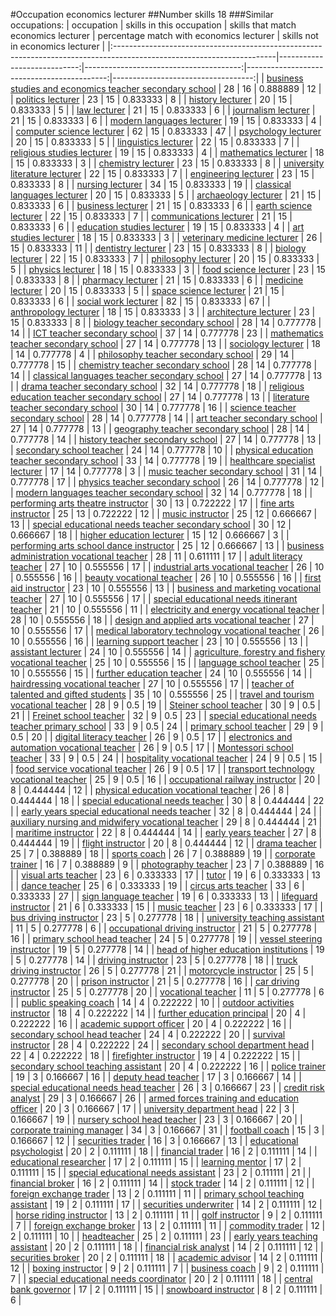 #Occupation economics lecturer
##Number skills 18
###Similar occupations:
| occupation                                                                                                            |   skills in this occupation |   skills that match economics lecturer |   percentage match with economics lecturer |   skills not in economics lecturer |
|:----------------------------------------------------------------------------------------------------------------------|----------------------------:|---------------------------------------:|-------------------------------------------:|-----------------------------------:|
| [business studies and economics teacher secondary school](business_studies_and_economics_teacher_secondary_school.md) |                          28 |                                     16 |                                   0.888889 |                                 12 |
| [politics lecturer](politics_lecturer.md)                                                                             |                          23 |                                     15 |                                   0.833333 |                                  8 |
| [history lecturer](history_lecturer.md)                                                                               |                          20 |                                     15 |                                   0.833333 |                                  5 |
| [law lecturer](law_lecturer.md)                                                                                       |                          21 |                                     15 |                                   0.833333 |                                  6 |
| [journalism lecturer](journalism_lecturer.md)                                                                         |                          21 |                                     15 |                                   0.833333 |                                  6 |
| [modern languages lecturer](modern_languages_lecturer.md)                                                             |                          19 |                                     15 |                                   0.833333 |                                  4 |
| [computer science lecturer](computer_science_lecturer.md)                                                             |                          62 |                                     15 |                                   0.833333 |                                 47 |
| [psychology lecturer](psychology_lecturer.md)                                                                         |                          20 |                                     15 |                                   0.833333 |                                  5 |
| [linguistics lecturer](linguistics_lecturer.md)                                                                       |                          22 |                                     15 |                                   0.833333 |                                  7 |
| [religious studies lecturer](religious_studies_lecturer.md)                                                           |                          19 |                                     15 |                                   0.833333 |                                  4 |
| [mathematics lecturer](mathematics_lecturer.md)                                                                       |                          18 |                                     15 |                                   0.833333 |                                  3 |
| [chemistry lecturer](chemistry_lecturer.md)                                                                           |                          23 |                                     15 |                                   0.833333 |                                  8 |
| [university literature lecturer](university_literature_lecturer.md)                                                   |                          22 |                                     15 |                                   0.833333 |                                  7 |
| [engineering lecturer](engineering_lecturer.md)                                                                       |                          23 |                                     15 |                                   0.833333 |                                  8 |
| [nursing lecturer](nursing_lecturer.md)                                                                               |                          34 |                                     15 |                                   0.833333 |                                 19 |
| [classical languages lecturer](classical_languages_lecturer.md)                                                       |                          20 |                                     15 |                                   0.833333 |                                  5 |
| [archaeology lecturer](archaeology_lecturer.md)                                                                       |                          21 |                                     15 |                                   0.833333 |                                  6 |
| [business lecturer](business_lecturer.md)                                                                             |                          21 |                                     15 |                                   0.833333 |                                  6 |
| [earth science lecturer](earth_science_lecturer.md)                                                                   |                          22 |                                     15 |                                   0.833333 |                                  7 |
| [communications lecturer](communications_lecturer.md)                                                                 |                          21 |                                     15 |                                   0.833333 |                                  6 |
| [education studies lecturer](education_studies_lecturer.md)                                                           |                          19 |                                     15 |                                   0.833333 |                                  4 |
| [art studies lecturer](art_studies_lecturer.md)                                                                       |                          18 |                                     15 |                                   0.833333 |                                  3 |
| [veterinary medicine lecturer](veterinary_medicine_lecturer.md)                                                       |                          26 |                                     15 |                                   0.833333 |                                 11 |
| [dentistry lecturer](dentistry_lecturer.md)                                                                           |                          23 |                                     15 |                                   0.833333 |                                  8 |
| [biology lecturer](biology_lecturer.md)                                                                               |                          22 |                                     15 |                                   0.833333 |                                  7 |
| [philosophy lecturer](philosophy_lecturer.md)                                                                         |                          20 |                                     15 |                                   0.833333 |                                  5 |
| [physics lecturer](physics_lecturer.md)                                                                               |                          18 |                                     15 |                                   0.833333 |                                  3 |
| [food science lecturer](food_science_lecturer.md)                                                                     |                          23 |                                     15 |                                   0.833333 |                                  8 |
| [pharmacy lecturer](pharmacy_lecturer.md)                                                                             |                          21 |                                     15 |                                   0.833333 |                                  6 |
| [medicine lecturer](medicine_lecturer.md)                                                                             |                          20 |                                     15 |                                   0.833333 |                                  5 |
| [space science lecturer](space_science_lecturer.md)                                                                   |                          21 |                                     15 |                                   0.833333 |                                  6 |
| [social work lecturer](social_work_lecturer.md)                                                                       |                          82 |                                     15 |                                   0.833333 |                                 67 |
| [anthropology lecturer](anthropology_lecturer.md)                                                                     |                          18 |                                     15 |                                   0.833333 |                                  3 |
| [architecture lecturer](architecture_lecturer.md)                                                                     |                          23 |                                     15 |                                   0.833333 |                                  8 |
| [biology teacher secondary school](biology_teacher_secondary_school.md)                                               |                          28 |                                     14 |                                   0.777778 |                                 14 |
| [ICT teacher secondary school](ICT_teacher_secondary_school.md)                                                       |                          37 |                                     14 |                                   0.777778 |                                 23 |
| [mathematics teacher secondary school](mathematics_teacher_secondary_school.md)                                       |                          27 |                                     14 |                                   0.777778 |                                 13 |
| [sociology lecturer](sociology_lecturer.md)                                                                           |                          18 |                                     14 |                                   0.777778 |                                  4 |
| [philosophy teacher secondary school](philosophy_teacher_secondary_school.md)                                         |                          29 |                                     14 |                                   0.777778 |                                 15 |
| [chemistry teacher secondary school](chemistry_teacher_secondary_school.md)                                           |                          28 |                                     14 |                                   0.777778 |                                 14 |
| [classical languages teacher secondary school](classical_languages_teacher_secondary_school.md)                       |                          27 |                                     14 |                                   0.777778 |                                 13 |
| [drama teacher secondary school](drama_teacher_secondary_school.md)                                                   |                          32 |                                     14 |                                   0.777778 |                                 18 |
| [religious education teacher secondary school](religious_education_teacher_secondary_school.md)                       |                          27 |                                     14 |                                   0.777778 |                                 13 |
| [literature teacher secondary school](literature_teacher_secondary_school.md)                                         |                          30 |                                     14 |                                   0.777778 |                                 16 |
| [science teacher secondary school](science_teacher_secondary_school.md)                                               |                          28 |                                     14 |                                   0.777778 |                                 14 |
| [art teacher secondary school](art_teacher_secondary_school.md)                                                       |                          27 |                                     14 |                                   0.777778 |                                 13 |
| [geography teacher secondary school](geography_teacher_secondary_school.md)                                           |                          28 |                                     14 |                                   0.777778 |                                 14 |
| [history teacher secondary school](history_teacher_secondary_school.md)                                               |                          27 |                                     14 |                                   0.777778 |                                 13 |
| [secondary school teacher](secondary_school_teacher.md)                                                               |                          24 |                                     14 |                                   0.777778 |                                 10 |
| [physical education teacher secondary school](physical_education_teacher_secondary_school.md)                         |                          33 |                                     14 |                                   0.777778 |                                 19 |
| [healthcare specialist lecturer](healthcare_specialist_lecturer.md)                                                   |                          17 |                                     14 |                                   0.777778 |                                  3 |
| [music teacher secondary school](music_teacher_secondary_school.md)                                                   |                          31 |                                     14 |                                   0.777778 |                                 17 |
| [physics teacher secondary school](physics_teacher_secondary_school.md)                                               |                          26 |                                     14 |                                   0.777778 |                                 12 |
| [modern languages teacher secondary school](modern_languages_teacher_secondary_school.md)                             |                          32 |                                     14 |                                   0.777778 |                                 18 |
| [performing arts theatre instructor](performing_arts_theatre_instructor.md)                                           |                          30 |                                     13 |                                   0.722222 |                                 17 |
| [fine arts instructor](fine_arts_instructor.md)                                                                       |                          25 |                                     13 |                                   0.722222 |                                 12 |
| [music instructor](music_instructor.md)                                                                               |                          25 |                                     12 |                                   0.666667 |                                 13 |
| [special educational needs teacher secondary school](special_educational_needs_teacher_secondary_school.md)           |                          30 |                                     12 |                                   0.666667 |                                 18 |
| [higher education lecturer](higher_education_lecturer.md)                                                             |                          15 |                                     12 |                                   0.666667 |                                  3 |
| [performing arts school dance instructor](performing_arts_school_dance_instructor.md)                                 |                          25 |                                     12 |                                   0.666667 |                                 13 |
| [business administration vocational teacher](business_administration_vocational_teacher.md)                           |                          28 |                                     11 |                                   0.611111 |                                 17 |
| [adult literacy teacher](adult_literacy_teacher.md)                                                                   |                          27 |                                     10 |                                   0.555556 |                                 17 |
| [industrial arts vocational teacher](industrial_arts_vocational_teacher.md)                                           |                          26 |                                     10 |                                   0.555556 |                                 16 |
| [beauty vocational teacher](beauty_vocational_teacher.md)                                                             |                          26 |                                     10 |                                   0.555556 |                                 16 |
| [first aid instructor](first_aid_instructor.md)                                                                       |                          23 |                                     10 |                                   0.555556 |                                 13 |
| [business and marketing vocational teacher](business_and_marketing_vocational_teacher.md)                             |                          27 |                                     10 |                                   0.555556 |                                 17 |
| [special educational needs itinerant teacher](special_educational_needs_itinerant_teacher.md)                         |                          21 |                                     10 |                                   0.555556 |                                 11 |
| [electricity and energy vocational teacher](electricity_and_energy_vocational_teacher.md)                             |                          28 |                                     10 |                                   0.555556 |                                 18 |
| [design and applied arts vocational teacher](design_and_applied_arts_vocational_teacher.md)                           |                          27 |                                     10 |                                   0.555556 |                                 17 |
| [medical laboratory technology vocational teacher](medical_laboratory_technology_vocational_teacher.md)               |                          26 |                                     10 |                                   0.555556 |                                 16 |
| [learning support teacher](learning_support_teacher.md)                                                               |                          23 |                                     10 |                                   0.555556 |                                 13 |
| [assistant lecturer](assistant_lecturer.md)                                                                           |                          24 |                                     10 |                                   0.555556 |                                 14 |
| [agriculture, forestry and fishery vocational teacher](agriculture,_forestry_and_fishery_vocational_teacher.md)       |                          25 |                                     10 |                                   0.555556 |                                 15 |
| [language school teacher](language_school_teacher.md)                                                                 |                          25 |                                     10 |                                   0.555556 |                                 15 |
| [further education teacher](further_education_teacher.md)                                                             |                          24 |                                     10 |                                   0.555556 |                                 14 |
| [hairdressing vocational teacher](hairdressing_vocational_teacher.md)                                                 |                          27 |                                     10 |                                   0.555556 |                                 17 |
| [teacher of talented and gifted students](teacher_of_talented_and_gifted_students.md)                                 |                          35 |                                     10 |                                   0.555556 |                                 25 |
| [travel and tourism vocational teacher](travel_and_tourism_vocational_teacher.md)                                     |                          28 |                                      9 |                                   0.5      |                                 19 |
| [Steiner school teacher](Steiner_school_teacher.md)                                                                   |                          30 |                                      9 |                                   0.5      |                                 21 |
| [Freinet school teacher](Freinet_school_teacher.md)                                                                   |                          32 |                                      9 |                                   0.5      |                                 23 |
| [special educational needs teacher primary school](special_educational_needs_teacher_primary_school.md)               |                          33 |                                      9 |                                   0.5      |                                 24 |
| [primary school teacher](primary_school_teacher.md)                                                                   |                          29 |                                      9 |                                   0.5      |                                 20 |
| [digital literacy teacher](digital_literacy_teacher.md)                                                               |                          26 |                                      9 |                                   0.5      |                                 17 |
| [electronics and automation vocational teacher](electronics_and_automation_vocational_teacher.md)                     |                          26 |                                      9 |                                   0.5      |                                 17 |
| [Montessori school teacher](Montessori_school_teacher.md)                                                             |                          33 |                                      9 |                                   0.5      |                                 24 |
| [hospitality vocational teacher](hospitality_vocational_teacher.md)                                                   |                          24 |                                      9 |                                   0.5      |                                 15 |
| [food service vocational teacher](food_service_vocational_teacher.md)                                                 |                          26 |                                      9 |                                   0.5      |                                 17 |
| [transport technology vocational teacher](transport_technology_vocational_teacher.md)                                 |                          25 |                                      9 |                                   0.5      |                                 16 |
| [occupational railway instructor](occupational_railway_instructor.md)                                                 |                          20 |                                      8 |                                   0.444444 |                                 12 |
| [physical education vocational teacher](physical_education_vocational_teacher.md)                                     |                          26 |                                      8 |                                   0.444444 |                                 18 |
| [special educational needs teacher](special_educational_needs_teacher.md)                                             |                          30 |                                      8 |                                   0.444444 |                                 22 |
| [early years special educational needs teacher](early_years_special_educational_needs_teacher.md)                     |                          32 |                                      8 |                                   0.444444 |                                 24 |
| [auxiliary nursing and midwifery vocational teacher](auxiliary_nursing_and_midwifery_vocational_teacher.md)           |                          29 |                                      8 |                                   0.444444 |                                 21 |
| [maritime instructor](maritime_instructor.md)                                                                         |                          22 |                                      8 |                                   0.444444 |                                 14 |
| [early years teacher](early_years_teacher.md)                                                                         |                          27 |                                      8 |                                   0.444444 |                                 19 |
| [flight instructor](flight_instructor.md)                                                                             |                          20 |                                      8 |                                   0.444444 |                                 12 |
| [drama teacher](drama_teacher.md)                                                                                     |                          25 |                                      7 |                                   0.388889 |                                 18 |
| [sports coach](sports_coach.md)                                                                                       |                          26 |                                      7 |                                   0.388889 |                                 19 |
| [corporate trainer](corporate_trainer.md)                                                                             |                          16 |                                      7 |                                   0.388889 |                                  9 |
| [photography teacher](photography_teacher.md)                                                                         |                          23 |                                      7 |                                   0.388889 |                                 16 |
| [visual arts teacher](visual_arts_teacher.md)                                                                         |                          23 |                                      6 |                                   0.333333 |                                 17 |
| [tutor](tutor.md)                                                                                                     |                          19 |                                      6 |                                   0.333333 |                                 13 |
| [dance teacher](dance_teacher.md)                                                                                     |                          25 |                                      6 |                                   0.333333 |                                 19 |
| [circus arts teacher](circus_arts_teacher.md)                                                                         |                          33 |                                      6 |                                   0.333333 |                                 27 |
| [sign language teacher](sign_language_teacher.md)                                                                     |                          19 |                                      6 |                                   0.333333 |                                 13 |
| [lifeguard instructor](lifeguard_instructor.md)                                                                       |                          21 |                                      6 |                                   0.333333 |                                 15 |
| [music teacher](music_teacher.md)                                                                                     |                          23 |                                      6 |                                   0.333333 |                                 17 |
| [bus driving instructor](bus_driving_instructor.md)                                                                   |                          23 |                                      5 |                                   0.277778 |                                 18 |
| [university teaching assistant](university_teaching_assistant.md)                                                     |                          11 |                                      5 |                                   0.277778 |                                  6 |
| [occupational driving instructor](occupational_driving_instructor.md)                                                 |                          21 |                                      5 |                                   0.277778 |                                 16 |
| [primary school head teacher](primary_school_head_teacher.md)                                                         |                          24 |                                      5 |                                   0.277778 |                                 19 |
| [vessel steering instructor](vessel_steering_instructor.md)                                                           |                          19 |                                      5 |                                   0.277778 |                                 14 |
| [head of higher education institutions](head_of_higher_education_institutions.md)                                     |                          19 |                                      5 |                                   0.277778 |                                 14 |
| [driving instructor](driving_instructor.md)                                                                           |                          23 |                                      5 |                                   0.277778 |                                 18 |
| [truck driving instructor](truck_driving_instructor.md)                                                               |                          26 |                                      5 |                                   0.277778 |                                 21 |
| [motorcycle instructor](motorcycle_instructor.md)                                                                     |                          25 |                                      5 |                                   0.277778 |                                 20 |
| [prison instructor](prison_instructor.md)                                                                             |                          21 |                                      5 |                                   0.277778 |                                 16 |
| [car driving instructor](car_driving_instructor.md)                                                                   |                          25 |                                      5 |                                   0.277778 |                                 20 |
| [vocational teacher](vocational_teacher.md)                                                                           |                          11 |                                      5 |                                   0.277778 |                                  6 |
| [public speaking coach](public_speaking_coach.md)                                                                     |                          14 |                                      4 |                                   0.222222 |                                 10 |
| [outdoor activities instructor](outdoor_activities_instructor.md)                                                     |                          18 |                                      4 |                                   0.222222 |                                 14 |
| [further education principal](further_education_principal.md)                                                         |                          20 |                                      4 |                                   0.222222 |                                 16 |
| [academic support officer](academic_support_officer.md)                                                               |                          20 |                                      4 |                                   0.222222 |                                 16 |
| [secondary school head teacher](secondary_school_head_teacher.md)                                                     |                          24 |                                      4 |                                   0.222222 |                                 20 |
| [survival instructor](survival_instructor.md)                                                                         |                          28 |                                      4 |                                   0.222222 |                                 24 |
| [secondary school department head](secondary_school_department_head.md)                                               |                          22 |                                      4 |                                   0.222222 |                                 18 |
| [firefighter instructor](firefighter_instructor.md)                                                                   |                          19 |                                      4 |                                   0.222222 |                                 15 |
| [secondary school teaching assistant](secondary_school_teaching_assistant.md)                                         |                          20 |                                      4 |                                   0.222222 |                                 16 |
| [police trainer](police_trainer.md)                                                                                   |                          19 |                                      3 |                                   0.166667 |                                 16 |
| [deputy head teacher](deputy_head_teacher.md)                                                                         |                          17 |                                      3 |                                   0.166667 |                                 14 |
| [special educational needs head teacher](special_educational_needs_head_teacher.md)                                   |                          26 |                                      3 |                                   0.166667 |                                 23 |
| [credit risk analyst](credit_risk_analyst.md)                                                                         |                          29 |                                      3 |                                   0.166667 |                                 26 |
| [armed forces training and education officer](armed_forces_training_and_education_officer.md)                         |                          20 |                                      3 |                                   0.166667 |                                 17 |
| [university department head](university_department_head.md)                                                           |                          22 |                                      3 |                                   0.166667 |                                 19 |
| [nursery school head teacher](nursery_school_head_teacher.md)                                                         |                          23 |                                      3 |                                   0.166667 |                                 20 |
| [corporate training manager](corporate_training_manager.md)                                                           |                          34 |                                      3 |                                   0.166667 |                                 31 |
| [football coach](football_coach.md)                                                                                   |                          15 |                                      3 |                                   0.166667 |                                 12 |
| [securities trader](securities_trader.md)                                                                             |                          16 |                                      3 |                                   0.166667 |                                 13 |
| [educational psychologist](educational_psychologist.md)                                                               |                          20 |                                      2 |                                   0.111111 |                                 18 |
| [financial trader](financial_trader.md)                                                                               |                          16 |                                      2 |                                   0.111111 |                                 14 |
| [educational researcher](educational_researcher.md)                                                                   |                          17 |                                      2 |                                   0.111111 |                                 15 |
| [learning mentor](learning_mentor.md)                                                                                 |                          17 |                                      2 |                                   0.111111 |                                 15 |
| [special educational needs assistant](special_educational_needs_assistant.md)                                         |                          23 |                                      2 |                                   0.111111 |                                 21 |
| [financial broker](financial_broker.md)                                                                               |                          16 |                                      2 |                                   0.111111 |                                 14 |
| [stock trader](stock_trader.md)                                                                                       |                          14 |                                      2 |                                   0.111111 |                                 12 |
| [foreign exchange trader](foreign_exchange_trader.md)                                                                 |                          13 |                                      2 |                                   0.111111 |                                 11 |
| [primary school teaching assistant](primary_school_teaching_assistant.md)                                             |                          19 |                                      2 |                                   0.111111 |                                 17 |
| [securities underwriter](securities_underwriter.md)                                                                   |                          14 |                                      2 |                                   0.111111 |                                 12 |
| [horse riding instructor](horse_riding_instructor.md)                                                                 |                          13 |                                      2 |                                   0.111111 |                                 11 |
| [golf instructor](golf_instructor.md)                                                                                 |                           9 |                                      2 |                                   0.111111 |                                  7 |
| [foreign exchange broker](foreign_exchange_broker.md)                                                                 |                          13 |                                      2 |                                   0.111111 |                                 11 |
| [commodity trader](commodity_trader.md)                                                                               |                          12 |                                      2 |                                   0.111111 |                                 10 |
| [headteacher](headteacher.md)                                                                                         |                          25 |                                      2 |                                   0.111111 |                                 23 |
| [early years teaching assistant](early_years_teaching_assistant.md)                                                   |                          20 |                                      2 |                                   0.111111 |                                 18 |
| [financial risk analyst](financial_risk_analyst.md)                                                                   |                          14 |                                      2 |                                   0.111111 |                                 12 |
| [securities broker](securities_broker.md)                                                                             |                          20 |                                      2 |                                   0.111111 |                                 18 |
| [academic advisor](academic_advisor.md)                                                                               |                          14 |                                      2 |                                   0.111111 |                                 12 |
| [boxing instructor](boxing_instructor.md)                                                                             |                           9 |                                      2 |                                   0.111111 |                                  7 |
| [business coach](business_coach.md)                                                                                   |                           9 |                                      2 |                                   0.111111 |                                  7 |
| [special educational needs coordinator](special_educational_needs_coordinator.md)                                     |                          20 |                                      2 |                                   0.111111 |                                 18 |
| [central bank governor](central_bank_governor.md)                                                                     |                          17 |                                      2 |                                   0.111111 |                                 15 |
| [snowboard instructor](snowboard_instructor.md)                                                                       |                           8 |                                      2 |                                   0.111111 |                                  6 |
